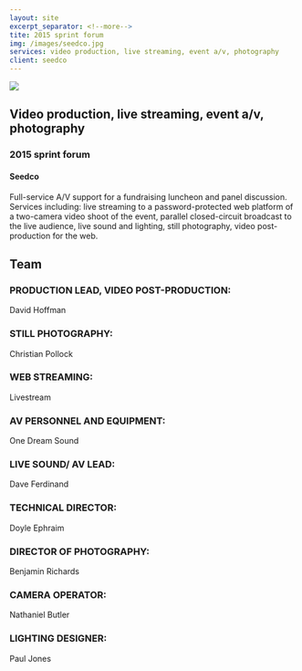 ```yaml
---
layout: site
excerpt_separator: <!--more-->
tite: 2015 sprint forum
img: /images/seedco.jpg
services: video production, live streaming, event a/v, photography
client: seedco
---
```


<a href="{{ page.url }}" title="Seedco">
  <img src="{{ site.url }}/images/seedco.jpg">
</a>
<h2>Video production, live streaming, event a/v, photography</h2>
<h3>2015 sprint forum</h3>
<h4>Seedco</h4>

<!--more-->

Full-service A/V support for a fundraising luncheon and panel discussion. Services including: live streaming to a password-protected web platform of a two-camera video shoot of the event, parallel closed-circuit broadcast to the live audience, live sound and lighting, still photography, video post-production for the web.

## Team

### PRODUCTION LEAD, VIDEO POST-PRODUCTION:
David Hoffman

### STILL PHOTOGRAPHY: 
Christian Pollock

### WEB STREAMING: 
Livestream

### AV PERSONNEL AND EQUIPMENT:
One Dream Sound

### LIVE SOUND/ AV LEAD:
Dave Ferdinand

### TECHNICAL DIRECTOR:
Doyle Ephraim

### DIRECTOR OF PHOTOGRAPHY:
Benjamin Richards

### CAMERA OPERATOR:
Nathaniel Butler

### LIGHTING DESIGNER:
Paul Jones
